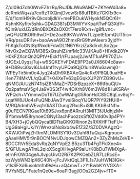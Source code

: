 Z/dl09dZdh0iWvEZhzRp/BvJDkJWu9AMZ+ZKYeWd3a8=
dcRmkWq+/a7cxffzTlXQmjDvowSr88ulTBKe7GKRx9c=
E/d/1cmIH9/9vQkcsbljdkV+mePBOukWHyokN5QCr6I=
XshnKKyfitv5shk+GDAG381sD3MWYVKpa/tTwFQ3XdY=
fQIn9/uxUZ/dRn0BXOtZsOXOtT7ero1Kxn+/g8fLvnc=
jwQFUQ1KORh9wDHDe2oaB9KWuWwTLzpetEfpmQUT5ic=
VRq/psuDRi1w+baoAwaA9O2hmxRrG9hwAleerx3yjdY=
FhKgkToGNt8p1NxdbFdwDL1N6Y6rziZa8dirxIL8o2g=
NtvOx2wEQWM38SxQsuhlZ/mfMc33VJKAu8+HIVdk20Y=
H0kF2XcnQn2QPtV+Eckf1/rFUpavj2JwMT1uAPh70ZU=
tUOExL0yqsjTuj+w5SQKEYvFDAE9FP3s0JX6604c8aw=
9+D89vci0xvl6UuUmf1tvyUPQa9QjO1uIr8Wu6awmj0=
WPEyTir5im0c4Jyq24sDh9XBXAeQx4cRx9P8QL9uaHE=
i1en774MkVL/qQuET+04XeTv63qEGqkXJP2lYZG9GvU=
qNMG/A/UzN741lsiZ8NMaZH7DSrBzpzeX+86tfbuCjU=
Ox2pafmaV5g4Ja9V0S3tT4w4OXrh8V6m3W8d1HuKSRA=
WFQch+VYmmwDoT67UZwWAhgG5RonHdC85C8qLxv8ojY=
LqafW8JUo4sFuQNbJAw3YvsiSioqYlJQR7PiY92HUi8=
M/RQAdmhWEvq1r0iASTOung2RxcB+iSIILKKbBsfNfI=
g0uFECN7RGae10t69SJvx6pn6ARruH3MlT3fJUdhjzM=
BYbmwM58rynoeCGNyI3achPuozzsSft0ZVdd0v3p4PY=
B4/XH3+jOybQQycaBlDTtaGKKORinon2sRXKHFTteFU=
UgG9aHgiUk/IY/WrvzoINs8xb4wEfZ3Z/SZ0DVAAgzQ=
KXWJOiPwjZhTtmMLOMfISY1Ov3DahRtTuQuj+Kgrxuo=
gAaeHMV5r9nBOCf4NvUDJqowCMZQAn2+3ZyZhMsZeVE=
8DCCftVr5EdaSvRq2qNYVpE2iB5zu3Tb4FgTFklXne4=
S/GFULwgATmL2qloXScgiXHvgAP9aiUrK0bDuTWMXgA=
etrnFr0W04geAJIvpcUivO2Ri7K2PKOebZLR7LzRcsE=
bzWybWN3IpX6C40N+jFcJVktQqL3F1L1s7JuHWN3IGk=
v1IsSFXd6usoktn1hI9sHu+aQ4mwT+zYtBwbKYrVGXA=
RVYsNSL/1Fate1nQe0e+6oaPI3agjlOOs2GZ4jv+fT0=
